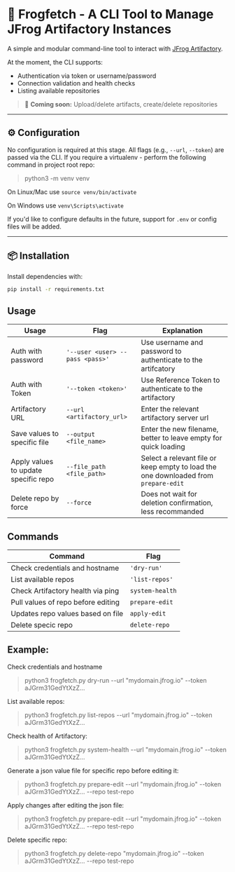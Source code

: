 
# 🐸 Frogfetch - A CLI Tool to Manage JFrog Artifactory Instances

A simple and modular command-line tool to interact with [JFrog Artifactory](https://jfrog.com/artifactory/).

At the moment, the CLI supports:

- Authentication via token or username/password
- Connection validation and health checks
- Listing available repositories

> 🚧 **Coming soon:** Upload/delete artifacts, create/delete repositories

---

## ⚙️ Configuration

No configuration is required at this stage. All flags (e.g., `--url`, `--token`) are passed via the CLI.
If you require a virtualenv - perform the following command in project root repo:
>python3 -m venv venv

On Linux/Mac use `source venv/bin/activate`

On Windows use `venv\Scripts\activate`

If you'd like to configure defaults in the future, support for `.env` or config files will be added.

---

## 📦 Installation

Install dependencies with:

```bash
pip install -r requirements.txt
```

## Usage


| Usage              | Flag                            | Explanation                                                  |
|--------------------|---------------------------------|--------------------------------------------------------------|
| Auth with password | `'--user <user> --pass <pass>'` | Use username and password to authenticate to the artifcatory |
| Auth with Token    | `'--token <token>'`             | Use Reference Token to authenticate to the artifactory       |
| Artifactory URL    | `--url <artifactory_url>`       | Enter the relevant artifactory server url                    |
| Save values to specific file|`--output <file_name>`| Enter the new filename, better to leave empty for quick loading|
| Apply values to update specific repo| `--file_path <file_path>`| Select a relevant file or keep empty to load the one downloaded from `prepare-edit`|
| Delete repo by force| `--force`|Does not wait for deletion confirmation, less recommanded|

## Commands
| Command                           | Flag            |
|-----------------------------------|-----------------|
| Check credentials and hostname    | `'dry-run'`     |
| List available repos              | `'list-repos'`  |
| Check Artifactory health via ping | `system-health` |
| Pull values of repo before editing| `prepare-edit`  |
| Updates repo values based on file | `apply-edit`    |
| Delete specic repo                | `delete-repo`   |
## Example:
Check credentials and hostname
>python3 frogfetch.py dry-run --url "mydomain.jfrog.io" --token aJGrm31GedYtXzZ...

List available repos:
>python3 frogfetch.py list-repos --url "mydomain.jfrog.io" --token aJGrm31GedYtXzZ...

Check health of Artifactory:
>python3 frogfetch.py system-health --url "mydomain.jfrog.io" --token aJGrm31GedYtXzZ...

Generate a json value file for specific repo before editing it:
>python3 frogfetch.py prepare-edit --url "mydomain.jfrog.io" --token aJGrm31GedYtXzZ... --repo test-repo

Apply changes after editing the json file:
>python3 frogfetch.py prepare-edit --url "mydomain.jfrog.io" --token aJGrm31GedYtXzZ... --repo test-repo

Delete specific repo:
>python3 frogfetch.py delete-repo "mydomain.jfrog.io" --token aJGrm31GedYtXzZ... --repo test-repo